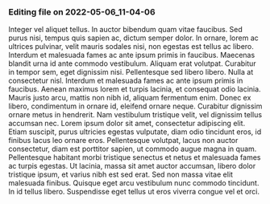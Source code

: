 

### Editing file on 2022-05-06_11-04-06

Integer vel aliquet tellus. In auctor bibendum quam vitae faucibus. Sed purus nisi, tempus quis sapien ac, dictum semper dolor. In ornare, lorem ac ultrices pulvinar, velit mauris sodales nisi, non egestas est tellus ac libero. Interdum et malesuada fames ac ante ipsum primis in faucibus. Maecenas blandit urna id ante commodo vestibulum. Aliquam erat volutpat. Curabitur in tempor sem, eget dignissim nisi. Pellentesque sed libero libero. Nulla at consectetur nisl. Interdum et malesuada fames ac ante ipsum primis in faucibus. Aenean maximus lorem et turpis lacinia, et consequat odio lacinia. Mauris justo arcu, mattis non nibh id, aliquam fermentum enim. Donec ex libero, condimentum in ornare id, eleifend ornare neque.
Curabitur dignissim ornare metus in hendrerit. Nam vestibulum tristique velit, vel dignissim tellus accumsan nec. Lorem ipsum dolor sit amet, consectetur adipiscing elit. Etiam suscipit, purus ultricies egestas vulputate, diam odio tincidunt eros, id finibus lacus leo ornare eros. Pellentesque volutpat, lacus non auctor consectetur, diam est porttitor sapien, ut commodo augue magna in quam. Pellentesque habitant morbi tristique senectus et netus et malesuada fames ac turpis egestas. Ut lacinia, massa sit amet auctor accumsan, libero dolor tristique ipsum, et varius nibh est sed erat. Sed non massa vitae elit malesuada finibus. Quisque eget arcu vestibulum nunc commodo tincidunt. In id tellus libero. Suspendisse eget tellus ut eros viverra congue vel et orci.


